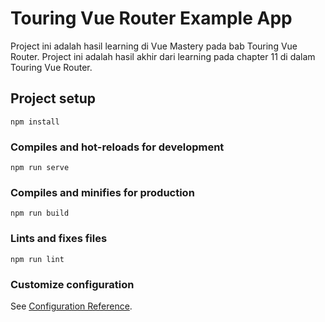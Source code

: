 # Touring Vue Router Example App

Project ini adalah hasil learning di Vue Mastery pada bab Touring Vue Router. Project ini adalah hasil akhir dari learning pada chapter 11 di dalam Touring Vue Router.

## Project setup

```
npm install
```

### Compiles and hot-reloads for development

```
npm run serve
```

### Compiles and minifies for production

```
npm run build
```

### Lints and fixes files

```
npm run lint
```

### Customize configuration

See [Configuration Reference](https://cli.vuejs.org/config/).
